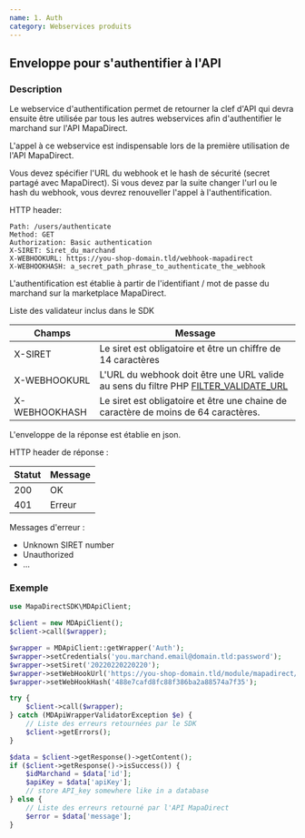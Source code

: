 ```yaml
---
name: 1. Auth
category: Webservices produits
---
```



## Enveloppe pour s'authentifier à l'API ##


### Description ###

Le webservice d'authentification permet de retourner la clef d'API qui devra ensuite être utilisée par tous les autres webservices afin d'authentifier le marchand sur l'API MapaDirect.

L'appel à ce webservice est indispensable lors de la première utilisation de l'API MapaDirect.

Vous devez spécifier l'URL du webhook et le hash de sécurité (secret partagé avec MapaDirect).
Si vous devez par la suite changer l'url ou le hash du webhook, vous devrez renouveller l'appel à l'authentification.

HTTP header:

```
Path: /users/authenticate
Method: GET
Authorization: Basic authentication
X-SIRET: Siret_du_marchand
X-WEBHOOKURL: https://you-shop-domain.tld/webhook-mapadirect
X-WEBHOOKHASH: a_secret_path_phrase_to_authenticate_the_webhook
```

L'authentification est établie à partir de l'identifiant / mot de passe du marchand sur la marketplace MapaDirect.

Liste des validateur inclus dans le SDK

| Champs | Message |
| ------ | ------ |
| X-SIRET | Le siret est obligatoire et être un chiffre de 14 caractères |
| X-WEBHOOKURL | L'URL du webhook doit être une URL valide au sens du filtre PHP [FILTER_VALIDATE_URL](http://php.net/manual/en/filter.filters.validate.php)|
| X-WEBHOOKHASH | Le siret est obligatoire et être une chaine de caractère de moins de 64 caractères. |

L'enveloppe de la réponse est établie en json.

HTTP header de réponse :

| Statut | Message |
| ------ | ------ |
| 200 | OK |
| 401 | Erreur |

Messages d'erreur :

* Unknown SIRET number
* Unauthorized
* ...

### Exemple ###

```php
use MapaDirectSDK\MDApiClient;

$client = new MDApiClient();
$client->call($wrapper);

$wrapper = MDApiClient::getWrapper('Auth');
$wrapper->setCredentials('you.marchand.email@domain.tld:password');
$wrapper->setSiret('20220220220220');
$wrapper->setWebHookUrl('https://you-shop-domain.tld/module/mapadirect/ordersSync');
$wrapper->setWebHookHash('488e7cafd8fc88f386ba2a88574a7f35');

try {
    $client->call($wrapper);
} catch (MDApiWrapperValidatorException $e) {
    // Liste des erreurs retournées par le SDK
    $client->getErrors();
}

$data = $client->getResponse()->getContent();
if ($client->getResponse()->isSuccess()) {
    $idMarchand = $data['id'];
    $apiKey = $data['apiKey'];
    // store API_key somewhere like in a database
} else {
    // Liste des erreurs retourné par l'API MapaDirect
    $error = $data['message'];
}

```
